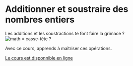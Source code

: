 # Additionner et soustraire des nombres entiers

Les additions et les soustractions te font faire la grimace ?
![math = casse-tête ?](./maths.gif)

Avec ce cours, apprends à maîtriser ces opérations.

[Le cours est disponnible en ligne](https://docs.google.com/presentation/d/1Kz-YAe3XT7rXn8rB3crFmkG7EjBLc6hnLc_aQBymYPY/edit#slide=id.p)